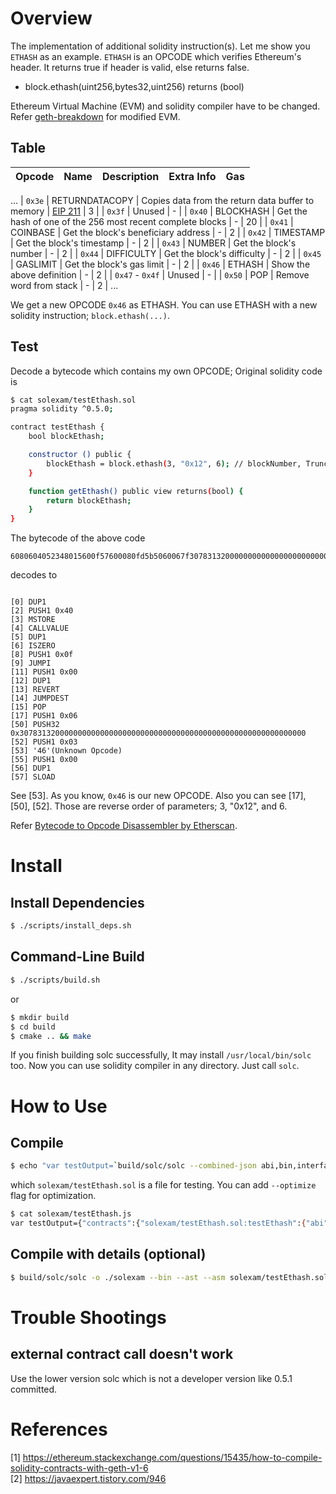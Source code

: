 # Overview
The implementation of additional solidity instruction(s). Let me show you `ETHASH` as an example. `ETHASH` is an OPCODE which verifies Ethereum's header. It returns true if header is valid, else returns false.
* block.ethash(uint256,bytes32,uint256) returns (bool)

Ethereum Virtual Machine (EVM) and solidity compiler have to be changed. Refer [geth-breakdown](https://github.com/twodude/geth-breakdown) for modified EVM.

## Table

| Opcode | Name | Description | Extra Info | Gas |
| --- | --- | --- | --- | --- |
...
| `0x3e` | RETURNDATACOPY | Copies data from the return data buffer to memory | [EIP 211](https://github.com/ethereum/EIPs/blob/master/EIPS/eip-211.md) | 3 |
| `0x3f` | Unused | - |
| `0x40` | BLOCKHASH | Get the hash of one of the 256 most recent complete blocks | - | 20 |
| `0x41` | COINBASE | Get the block's beneficiary address | - | 2 |
| `0x42` | TIMESTAMP | Get the block's timestamp | - | 2 |
| `0x43` | NUMBER | Get the block's number | - | 2 |
| `0x44` | DIFFICULTY | Get the block's difficulty | - | 2 |
| `0x45` | GASLIMIT | Get the block's gas limit | - | 2 |
| `0x46` | ETHASH | Show the above definition | - | 2 |
| `0x47` - `0x4f` | Unused | - |
| `0x50` | POP | Remove word from stack | - | 2 |
...

We get a new OPCODE `0x46` as ETHASH. You can use ETHASH with a new solidity instruction; `block.ethash(...)`.

## Test
Decode a bytecode which contains my own OPCODE;
Original solidity code is
```bash
$ cat solexam/testEthash.sol
pragma solidity ^0.5.0;

contract testEthash {
	bool blockEthash;

	constructor () public {
		blockEthash = block.ethash(3, "0x12", 6); // blockNumber, Truncated blockHash, nonce
	}

	function getEthash() public view returns(bool) {
		return blockEthash;
	}
}
```
The bytecode of the above code
```
6080604052348015600f57600080fd5b5060067f30783132000000000000000000000000000000000000000000000000000000006003466000805491151560ff19909216919091179055607c806100576000396000f3fe6080604052348015600f57600080fd5b506004361060285760003560e01c806303c6f5b314602d575b600080fd5b60336047565b604080519115158252519081900360200190f35b60005460ff169056fea165627a7a7230582030f87231d1014e4e74a81076801d7b0543a29ffbb290623fb5ac687bb2baea7f0029
```
decodes to
```

[0] DUP1
[2] PUSH1 0x40
[3] MSTORE
[4] CALLVALUE
[5] DUP1
[6] ISZERO
[8] PUSH1 0x0f
[9] JUMPI
[11] PUSH1 0x00
[12] DUP1
[13] REVERT
[14] JUMPDEST
[15] POP
[17] PUSH1 0x06
[50] PUSH32 0x3078313200000000000000000000000000000000000000000000000000000000
[52] PUSH1 0x03
[53] '46'(Unknown Opcode)
[55] PUSH1 0x00
[56] DUP1
[57] SLOAD
```
See [53]. As you know, `0x46` is our new OPCODE. Also you can see [17], [50], [52]. Those are reverse order of parameters; 3, "0x12", and 6.

Refer [Bytecode to Opcode Disassembler by Etherscan](https://etherscan.io/opcode-tool).

# Install

## Install Dependencies
```bash
$ ./scripts/install_deps.sh
```

## Command-Line Build
```bash
$ ./scripts/build.sh
```
or
```bash
$ mkdir build
$ cd build
$ cmake .. && make
```
If you finish building solc successfully, It may install ```/usr/local/bin/solc``` too. Now you can use solidity compiler in any directory. Just call ```solc```.

# How to Use

## Compile
```bash
$ echo "var testOutput=`build/solc/solc --combined-json abi,bin,interface solexam/testEthash.sol`" > solexam/testEthash.js
```
which ```solexam/testEthash.sol``` is a file for testing. You can add `--optimize` flag for optimization.

```bash
$ cat solexam/testEthash.js
var testOutput={"contracts":{"solexam/testEthash.sol:testEthash":{"abi":"[{\"constant\":true,\"inputs\":[],\"name\":\"getEthash\",\"outputs\":[{\"name\":\"\",\"type\":\"bool\"}],\"payable\":false,\"stateMutability\":\"view\",\"type\":\"function\"},{\"inputs\":[],\"payable\":false,\"stateMutability\":\"nonpayable\",\"type\":\"constructor\"}]","bin":"6080604052348015600f57600080fd5b5060067f30783132000000000000000000000000000000000000000000000000000000006003466000806101000a81548160ff021916908315150217905550608f8061005c6000396000f3fe6080604052348015600f57600080fd5b506004361060285760003560e01c806303c6f5b314602d575b600080fd5b6033604d565b604051808215151515815260200191505060405180910390f35b60008060009054906101000a900460ff1690509056fea165627a7a72305820843ff4b78ea01dc4651a5bbe25a9c1c382fc50689719c0edcc25913df3bbc7390029"}},"version":"0.5.9-develop.2019.5.7+commit.0fcb3e85.mod.Darwin.appleclang"}
```

## Compile with details (optional)
```bash
$ build/solc/solc -o ./solexam --bin --ast --asm solexam/testEthash.sol
```

# Trouble Shootings

## external contract call doesn't work
Use the lower version solc which is not a developer version like 0.5.1 committed.

# References
[1] https://ethereum.stackexchange.com/questions/15435/how-to-compile-solidity-contracts-with-geth-v1-6   
[2] https://javaexpert.tistory.com/946   
